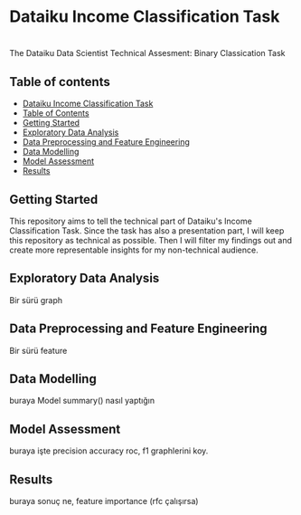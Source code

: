# Dataiku Income Classification Task

#
The Dataiku Data Scientist Technical Assesment: Binary Classication Task 

## Table of contents
- [Dataiku Income Classification Task](#dataiku-income-classification-task)
- [Table of Contents](#table-of-contents)
- [Getting Started](#getting-started)
- [Exploratory Data Analysis](#exploratory-data-analysis)
- [Data Preprocessing and Feature Engineering](#data-preprocessing-and-feature-engineering)
- [Data Modelling](#data-modelling)
- [Model Assessment](#model-assessment)
- [Results](#results)





## Getting Started
This repository aims to tell the technical part of Dataiku's Income Classification Task. Since the task has also a presentation part, I will keep this repository as technical as possible. Then I will filter my findings out and create more representable insights for my non-technical audience.

## Exploratory Data Analysis
Bir sürü graph
## Data Preprocessing and Feature Engineering
Bir sürü feature
## Data Modelling
buraya Model summary() nasıl yaptığın
## Model Assessment
buraya işte precision accuracy roc, f1 graphlerini koy.
## Results
buraya sonuç ne, feature importance (rfc çalışırsa)


